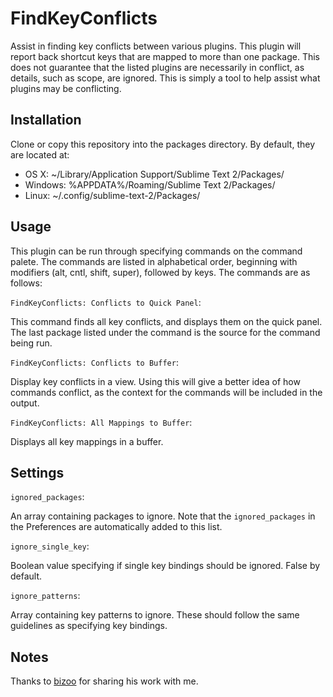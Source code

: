 # FindKeyConflicts
Assist in finding key conflicts between various plugins. This plugin will report back shortcut keys that are mapped to more than one package. This does not guarantee that the listed plugins are necessarily in conflict, as details, such as scope, are ignored. This is simply a tool to help assist what plugins may be conflicting.

## Installation
Clone or copy this repository into the packages directory. By default, they are located at:

* OS X: ~/Library/Application Support/Sublime Text 2/Packages/
* Windows: %APPDATA%/Roaming/Sublime Text 2/Packages/
* Linux: ~/.config/sublime-text-2/Packages/

## Usage
This plugin can be run through specifying commands on the command palete. The commands are listed in alphabetical order, beginning with modifiers (alt, cntl, shift, super), followed by keys. The commands are as follows:

`FindKeyConflicts: Conflicts to Quick Panel`:

This command finds all key conflicts, and displays them on the quick panel. The last package listed under the command is the source for the command being run.

`FindKeyConflicts: Conflicts to Buffer`:

Display key conflicts in a view. Using this will give a better idea of how commands conflict, as the context for the commands will be included in the output.

`FindKeyConflicts: All Mappings to Buffer`:

Displays all key mappings in a buffer.

## Settings
`ignored_packages`: 

An array containing packages to ignore. Note that the `ignored_packages` in the Preferences are automatically added to this list.

`ignore_single_key`:

Boolean value specifying if single key bindings should be ignored. False by default.

`ignore_patterns`:

Array containing key patterns to ignore. These should follow the same guidelines as specifying key bindings.

## Notes
Thanks to [bizoo](https://github.com/bizoo) for sharing his work with me.